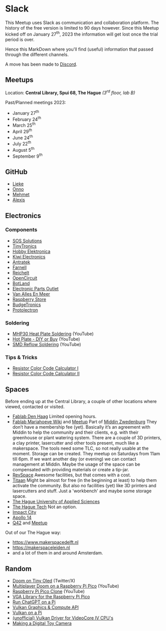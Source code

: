 # Slack

This Meetup uses Slack as communication and collaboration platform. The history of the free version is limited to 90 days however. Since this Meetup kicked off on January 27<sup>th</sup>, 2023 the information will get lost once the trial period is over.

Hence this MarkDown where you'll find (useful) information that passed through the different channels.

A move has been made to [Discord](https://discord.gg/cWEnNX6W).

## Meetups

Location: **Central Library, Spui 68, The Hague** _(3<sup>rd</sup> floor, lab B)_

Past/Planned meetings 2023:

- January 27<sup>th</sup>
- February 24<sup>th</sup>
- March 25<sup>th</sup>
- April 29<sup>th</sup>
- June 24<sup>th</sup>
- July 22<sup>th</sup>
- August 5<sup>th</sup>
- September 9<sup>th</sup>

## GitHub

- [Lieke](https://github.com/LBeelen1)
- [Onno](https://github.com/OnnoH)
- [Mehmet](https://github.com/altundag)
- [Alexis](https://github.com/alex8411)

## Electronics

### Components

- [SOS Solutions](http://sossolutions.nl/)
- [TinyTronics](http://tinytronics.nl/)
- [Hobby Elektronica](http://hobbyelectronica.nl/)
- [Kiwi Electronics](https://www.kiwi-electronics.com/en/home)
- [Antratek](https://www.antratek.nl/)
- [Farnell](https://nl.farnell.com/en-NL)
- [Reichelt](https://www.reichelt.nl/nl/en)
- [OpenCircuit](https://opencircuit.shop)
- [BotLand](https://botland.store)
- [Electronic Parts Outlet](https://www.electronicparts-outlet.com/en/)
- [Van Alles En Meer](https://www.vanallesenmeer.nl)
- [Raspberry Store](https://www.raspberrystore.nl/PrestaShop/nl/)
- [BudgeTronics](https://www.budgetronics.eu/en/)
- [Protolectron](https://www.protolectron.nl)

### Soldering

- [MHP30 Heat Plate Soldering](https://www.youtube.com/watch?v=nUXv-lVuYwI) (YouTube)
- [Hot Plate - DIY or Buy](https://www.youtube.com/watch?v=QarizoUnRfk) (YouTube)
- [SMD Reflow Soldering](https://www.youtube.com/watch?v=DYrucIWig24) (YouTube)

### Tips & Tricks

- [Resistor Color Code Calculator I](https://www.digikey.nl/en/resources/conversion-calculators/conversion-calculator-resistor-color-code)
- [Resistor Color Code Calculator II](https://resistorcolorcodecalc.com/)

## Spaces

Before ending up at the Central Library, a couple of other locations where viewed, contacted or visited.

- [Fablab Den Haag](https://www.fablabdenhaag.nl/faciliteiten/index.php) Limited opening hours.
- [Fablab Mariahoeve Wiki](https://fablabmariahoeve.nl/) and [Meetup](https://meetu.ps/c/42p7z/wnpZ6/a) Part of [Middin Zwedenburg](https://middin.nl/zwedenburg) They don’t have a membership fee (yet). Basically it’s an agreement with Middin to help the community and their clients, e.g. with their greenhouse or plant watering system. There are a couple of 3D printers, a clay printer, lasercutter and other tools present, much like a makerspace. The tools need some TLC, so not really usable at the moment. Storage can be created. They meetup on Saturdays from 11am till 6pm. If we want another day (or evening) we can contact management at Middin. Maybe the usage of the space can be compensated with providing materials or create a tip-jar.
- [RevSpace](https://revspace.nl/Main_Page) Awesome facilities, but that comes with a cost.
- [Titaan](https://titaan.nl/kantoorruimte-huren/) Might be almost for free (in the beginning at least) to help them activate the community. But also no facilities (yet) like 3D printers and lasercutters and stuff. Just a 'workbench' and maybe some storage space.
- [The Hague University of Applied Sciences](https://www.thuas.com/)
- [The Hague Tech](https://www.thehaguetech.com/) Not an option.
- [Impact City](https://www.impactcity.nl/en/)
- [Apollo 14](https://www.apollo14.nl/)
- [Q42](https://www.q42.nl/en) and [Meetup](https://www.meetup.com/pro/q42/)

Out of our The Hague way:

- https://www.makerspacedelft.nl
- https://makerspaceleiden.nl
- and a lot of them in and around Amsterdam.

## Random

- [Doom on Tiny Oled](https://twitter.com/BrunoLevy01/status/1671978894646190124) (Twitter/X)
- [Multiplayer Doom on a Raspberry Pi Pico](https://www.youtube.com/watch?v=vXr7tOR3dis) (YouTube)
- [Raspberry Pi Pico Clone](https://www.youtube.com/watch?v=ma40w3_8dtg) (YouTube)
- [VGA Library for the Raspberry Pi Pico](https://hackaday.com/2021/06/11/vga-library-for-the-raspberry-pi-pico/)
- [Run ChatGPT on a Pi](https://www.tomshardware.com/how-to/run-chatgpt-on-raspberry-pi)
- [Vulkan Graphics & Compute API](https://www.lunarg.com/vulkan-sdk/)
- [Vulkan on a Pi](https://www.raspberrypi.com/news/vulkan-update-version-1-2-conformance-for-raspberry-pi-4/)
- [(unofficial) Vulkan Driver for VideoCore IV CPU's](https://www.cnx-software.com/2020/06/23/raspberry-pi-videocore-iv-boards-get-an-unofficial-vulkan-driver-good-enough-to-play-quake-3/)
- [Making a Digital Toy Camera](https://www.youtube.com/watch?v=PLE8osLom30)
